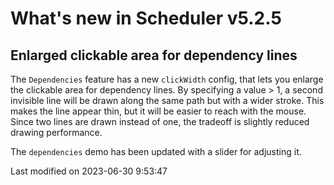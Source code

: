 # What's new in Scheduler v5.2.5

## Enlarged clickable area for dependency lines

The `Dependencies` feature has a new `clickWidth` config, that lets you enlarge the clickable area for dependency lines. 
By specifying a value > 1, a second invisible line will be drawn along the same path but with a wider stroke. This makes
the line appear thin, but it will be easier to reach with the mouse. Since two lines are drawn instead of one, the 
tradeoff is slightly reduced drawing performance. 

The `dependencies` demo has been updated with a slider for adjusting it.


<p class="last-modified">Last modified on 2023-06-30 9:53:47</p>